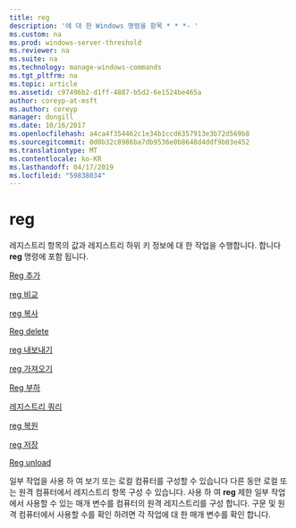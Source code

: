 ```yaml
---
title: reg
description: '에 대 한 Windows 명령을 항목 * * *- '
ms.custom: na
ms.prod: windows-server-threshold
ms.reviewer: na
ms.suite: na
ms.technology: manage-windows-commands
ms.tgt_pltfrm: na
ms.topic: article
ms.assetid: c97496b2-d1ff-4887-b5d2-6e1524be465a
author: coreyp-at-msft
ms.author: coreyp
manager: dongill
ms.date: 10/16/2017
ms.openlocfilehash: a4ca4f354462c1e34b1ccd6357913e3b72d569b8
ms.sourcegitcommit: 0d0b32c8986ba7db9536e0b8648d4ddf9b03e452
ms.translationtype: MT
ms.contentlocale: ko-KR
ms.lasthandoff: 04/17/2019
ms.locfileid: "59838034"
---
```

# <a name="reg"></a>reg



레지스트리 항목의 값과 레지스트리 하위 키 정보에 대 한 작업을 수행합니다. 합니다 **reg** 명령에 포함 됩니다.

[Reg 추가](reg-add.md)

[reg 비교](reg-compare.md)

[reg 복사](reg-copy.md)

[Reg delete](reg-delete.md)

[reg 내보내기](reg-export.md)

[reg 가져오기](reg-import.md)

[Reg 부하](reg-load.md)

[레지스트리 쿼리](reg-query.md)

[reg 복원](reg-restore.md)

[reg 저장](reg-save.md)

[Reg unload](reg-unload.md)

일부 작업을 사용 하 여 보기 또는 로컬 컴퓨터를 구성할 수 있습니다 다른 동안 로컬 또는 원격 컴퓨터에서 레지스트리 항목 구성 수 있습니다. 사용 하 여 **reg** 제한 일부 작업에서 사용할 수 있는 매개 변수를 컴퓨터의 원격 레지스트리를 구성 합니다. 구문 및 원격 컴퓨터에서 사용할 수를 확인 하려면 각 작업에 대 한 매개 변수를 확인 합니다.